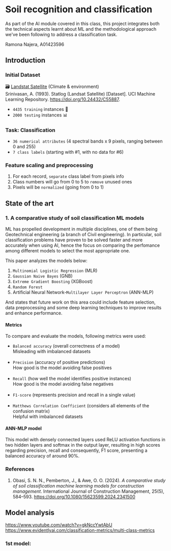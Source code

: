 # Soil recognition and classification

As part of the AI module covered in this class, this project integrates both the technical aspects learnt about ML and the methodological approach we've been following to address a classification task.

Ramona Najera, A01423596

## Introduction

### Initial Dataset

🗃 [Landstat Satellite](https://archive.ics.uci.edu/dataset/146/statlog+landsat+satellite) (Climate & environment) <br>
Srinivasan, A. (1993). Statlog (Landsat Satellite) [Dataset]. UCI Machine Learning Repository. https://doi.org/10.24432/C55887.

- `4435 training` instances 🦾 <br>
- `2000 testing` instances 📊

### Task: Classification

- `36 numerical attributes` (4 spectral bands x 9 pixels, ranging between 0 and 255)
- `7 class labels` (starting with #1, with no data for #6)

### Feature scaling and preprocessing

1. For each record, `separate` class label from pixels info
2. Class numbers will go from 0 to 5 to `remove` unused ones
3. Pixels will be `normalized` (going from 0 to 1)

## State of the art

### 1. A comparative study of soil classification ML models

ML has propelled development in multiple disciplines, one of them being Geotechnical engineering (a branch of Civil engineering). In particular, soil classification problems have proven to be solved faster and more accurately when using AI, hence the focus on comparing the perfomance among different models to select the most appropriate one.

This paper analyzes the models below:

1. `Multinomial Logistic Regression` (MLR)
2. `Gaussian Naive Bayes` (GNB)
3. `Extreme Gradient Boosting` (XGBoost)
4. `Random Forest`
5. Artificial Neural Network-`Multilayer Layer Perceptron` (ANN-MLP)

And states that future work on this area could include feature selection, data preprocessing and some deep learning techniques to improve results and enhance performance.

#### Metrics

To compare and evaluate the models, following metrics were used:

- `Balanced accuracy` (overall correctness of a model) <br>
  Misleading with imbalanced datasets <br><br>
- `Precision` (accuracy of positive predictions) <br>
  How good is the model avoiding false positives <br><br>
- `Recall` (how well the model identifies positive instances) <br>
  How good is the model avoiding false negatives <br><br>
- `F1-score` (represents precision and recall in a single value) <br><br>
- `Matthews Correlation Coefficient` (considers all elements of the confusion matrix) <br>
  Helpful with imbalanced datasets

#### ANN-MLP model

This model with densely connected layers used ReLU activation functions in two hidden layers and softmax in the output layer, resulting in high scores regarding precision, recall and consequently, F1 score, presenting a balanced accuracy of around 90%.

### References

1. Obasi, S. N. N., Pemberton, J., & Awe, O. O. (2024). _A comparative study of soil classification machine learning models for construction management_. International Journal of Construction Management, 25(5), 584–593. https://doi.org/10.1080/15623599.2024.2341500

## Model analysis

https://www.youtube.com/watch?v=gkNccYwtAbU <br>
https://www.evidentlyai.com/classification-metrics/multi-class-metrics

### 1st model:
